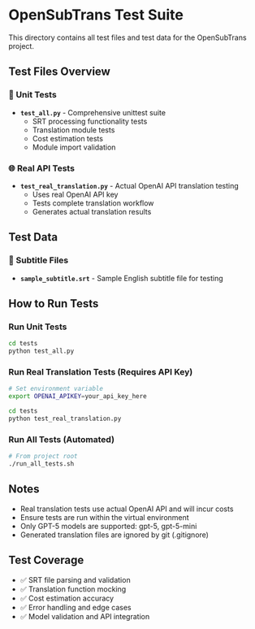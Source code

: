 # OpenSubTrans Test Suite

This directory contains all test files and test data for the OpenSubTrans project.

## Test Files Overview

### 🧪 Unit Tests
- **`test_all.py`** - Comprehensive unittest suite
  - SRT processing functionality tests
  - Translation module tests  
  - Cost estimation tests
  - Module import validation

### 🌐 Real API Tests
- **`test_real_translation.py`** - Actual OpenAI API translation testing
  - Uses real OpenAI API key
  - Tests complete translation workflow
  - Generates actual translation results

## Test Data

### 📄 Subtitle Files
- **`sample_subtitle.srt`** - Sample English subtitle file for testing

## How to Run Tests

### Run Unit Tests
```bash
cd tests
python test_all.py
```

### Run Real Translation Tests (Requires API Key)
```bash
# Set environment variable
export OPENAI_APIKEY=your_api_key_here

cd tests
python test_real_translation.py
```

### Run All Tests (Automated)
```bash
# From project root
./run_all_tests.sh
```

## Notes

- Real translation tests use actual OpenAI API and will incur costs
- Ensure tests are run within the virtual environment
- Only GPT-5 models are supported: gpt-5, gpt-5-mini
- Generated translation files are ignored by git (.gitignore)

## Test Coverage

- ✅ SRT file parsing and validation
- ✅ Translation function mocking
- ✅ Cost estimation accuracy
- ✅ Error handling and edge cases
- ✅ Model validation and API integration